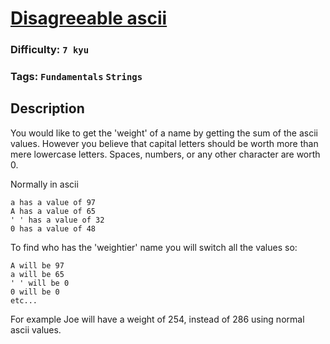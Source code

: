 # [Disagreeable ascii](https://www.codewars.com/kata/582cb3a637c5583f2200005d)

### Difficulty: `7 kyu`

### Tags: `Fundamentals` `Strings`

## Description

You would like to get the 'weight' of a name by getting the sum of the ascii values. However you believe that capital letters should be worth more than mere lowercase letters. Spaces, numbers, or any other character are worth 0.

Normally in ascii

```
a has a value of 97
A has a value of 65
' ' has a value of 32
0 has a value of 48
```

To find who has the 'weightier' name you will switch all the values so:

```
A will be 97
a will be 65
' ' will be 0
0 will be 0
etc...
```

For example Joe will have a weight of 254, instead of 286 using normal ascii values.